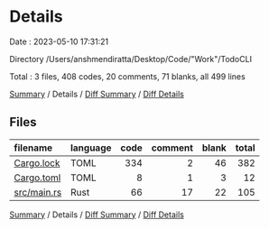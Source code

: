 # Details

Date : 2023-05-10 17:31:21

Directory /Users/anshmendiratta/Desktop/Code/"Work"/TodoCLI

Total : 3 files,  408 codes, 20 comments, 71 blanks, all 499 lines

[Summary](results.md) / Details / [Diff Summary](diff.md) / [Diff Details](diff-details.md)

## Files
| filename | language | code | comment | blank | total |
| :--- | :--- | ---: | ---: | ---: | ---: |
| [Cargo.lock](/Cargo.lock) | TOML | 334 | 2 | 46 | 382 |
| [Cargo.toml](/Cargo.toml) | TOML | 8 | 1 | 3 | 12 |
| [src/main.rs](/src/main.rs) | Rust | 66 | 17 | 22 | 105 |

[Summary](results.md) / Details / [Diff Summary](diff.md) / [Diff Details](diff-details.md)
